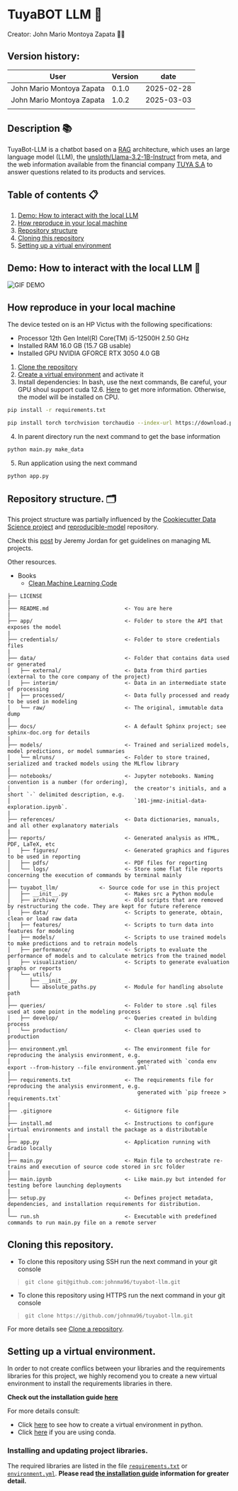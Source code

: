# TuyaBOT LLM 🤖️️️️

Creator: John Mario Montoya Zapata 👨‍💻

## Version history:
| User                      | Version | date       |
|---------------------------|---------|------------|
| John Mario Montoya Zapata | 0.1.0   | 2025-02-28 |
| John Mario Montoya Zapata | 1.0.2   | 2025-03-03 |
|                           |         |            |

## Description 📚
TuyaBot-LLM is a chatbot based on a [RAG](https://www.databricks.com/glossary/retrieval-augmented-generation-rag) architecture, which uses an large language model (LLM), the [unsloth/Llama-3.2-1B-Instruct](https://huggingface.co/unsloth/Llama-3.2-1B-Instruct) from meta, and the web information available from the financial company [TUYA S.A](https://www.tuya.com.co/yo-tengo) to answer questions related to its products and services.

## Table of contents 📋
1. [Demo: How to interact with the local LLM](#model-for-default-prediction-block-diagram)
2. [How reproduce in your local machine](#how-reproduce-in-your-local-machine)
3. [Repository structure](#repository-structure)
4. [Cloning this repository](#cloning-this-repository)
5. [Setting up a virtual environment](#setting-up-a-virtual-environment)

## Demo: How to interact with the local LLM 🤖️️️️

![GIF DEMO](/reports/figures/demo-gif-ezgif.com-crop.gif)


## How reproduce in your local machine
The device tested on is an HP Victus with the following specifications:

- Processor 12th Gen Intel(R) Core(TM) i5-12500H 2.50 GHz
- Installed RAM 16.0 GB (15.7 GB usable)
- Installed GPU NVIDIA GFORCE RTX 3050 4.0 GB

1. [Clone the repository](#cloning-this-repository)
2. [Create a virtual environment](#setting-up-a-virtual-environment) and activate it
3. Install dependencies: In bash, use the next commands, Be careful, your GPU shoul support cuda 12.6. [Here](https://pytorch.org/get-started/locally/) to get more information. Otherwise, the model will be installed on CPU.

```bash
pip install -r requirements.txt
```
```bash
pip install torch torchvision torchaudio --index-url https://download.pytorch.org/whl/cu126
```
4. In parent directory run the next command to get the base information
```bash
python main.py make_data
```
5. Run application using the next command
```bash
python app.py
```

## Repository structure. 🗂️

This project structure was partially influenced by the [Cookiecutter Data Science project](https://drivendata.github.io/cookiecutter-data-science/) and [reproducible-model](https://github.com/cmawer/reproducible-model) repository.

Check this [post](https://www.jeremyjordan.me/ml-projects-guide/) by Jeremy Jordan for get guidelines on managing ML projects.

Other resources.
- Books
    - [Clean Machine Learning Code](https://leanpub.com/cleanmachinelearningcode)

```
├── LICENSE
|
├── README.md                        <- You are here
|
├── app/                             <- Folder to store the API that exposes the model
|
├── credentials/                     <- Folder to store credentials files
|
├── data/                            <- Folder that contains data used or generated
│   ├── external/                    <- Data from third parties (external to the core company of the project)
│   ├── interim/                     <- Data in an intermediate state of processing
│   ├── processed/                   <- Data fully processed and ready to be used in modeling
│   └── raw/                         <- The original, immutable data dump
|
├── docs/                            <- A default Sphinx project; see sphinx-doc.org for details
|
├── models/                          <- Trained and serialized models, model predictions, or model summaries
│   └── mlruns/                      <- Folder to store trained, serialized and tracked models using the MLflow library
|
├── notebooks/                       <- Jupyter notebooks. Naming convention is a number (for ordering),
│                                       the creator's initials, and a short `-` delimited description, e.g.
│                                       `101-jmmz-initial-data-exploration.ipynb`.
|
├── references/                      <- Data dictionaries, manuals, and all other explanatory materials
|
├── reports/                         <- Generated analysis as HTML, PDF, LaTeX, etc
│   ├── figures/                     <- Generated graphics and figures to be used in reporting
│   ├── pdfs/                        <- PDF files for reporting
│   └── logs/                        <- Store some flat file reports concerning the execution of commands by terminal mainly
|
├── tuyabot_llm/             <- Source code for use in this project
│   ├── __init__.py                  <- Makes src a Python module
│   ├── archive/                     <- Old scripts that are removed by restructuring the code. They are kept for future reference
│   ├── data/                        <- Scripts to generate, obtain, clean or load raw data
│   ├── features/                    <- Scripts to turn data into features for modeling
│   ├── models/                      <- Scripts to use trained models to make predictions and to retrain models
│   ├── performance/                 <- Scripts to evaluate the performance of models and to calculate metrics from the trained model 
│   ├── visualization/               <- Scripts to generate evaluation graphs or reports 
│   └── utils/
│      ├── __init__.py
│      └── absolute_paths.py         <- Module for handling absolute path
│
├── queries/                         <- Folder to store .sql files used at some point in the modeling process   
│   ├── develop/                     <- Queries created in bulding process 
│   └── production/                  <- Clean queries used to production
|
├── environment.yml                  <- The environment file for reproducing the analysis environment, e.g.
│                                        generated with `conda env export --from-history --file environment.yml`
|
├── requirements.txt                 <- The requirements file for reproducing the analysis environment, e.g.
│                                        generated with `pip freeze > requirements.txt`
|
├── .gitignore                       <- Gitignore file 
|
├── install.md                       <- Instructions to configure virtual environments and install the package as a distributable 
|
├── app.py                           <- Application running with Gradio locally
|
├── main.py                          <- Main file to orchestrate re-trains and execution of source code stored in src folder
|
├── main.ipynb                       <- Like main.py but intended for testing before launching deployments
|
├── setup.py                         <- Defines project metadata, dependencies, and installation requirements for distribution.
|
└── run.sh                           <- Executable with predefined commands to run main.py file on a remote server
```

## Cloning this repository.

- To clone this repository using SSH run the next command in your git console
> `git clone git@github.com:johnma96/tuyabot-llm.git`
- To clone this repository using HTTPS run the next command in your git console
> `git clone https://github.com/johnma96/tuyabot-llm.git`

For more details see [Clone a repository](https://docs.gitlab.com/ee/gitlab-basics/start-using-git.html#clone-a-repository).

## Setting up a virtual environment.

In order to not create conflics between your libraries and the requirements libraries for this project, we highly recomend you to create a new virtual environment to install the requirements libraries in there.

**Check out the installation guide [here](/install.md)**

For more details consult:
- Click [here](https://docs.python.org/3/library/venv.html) to see how to create a virtual environment in python.
- Click [here](https://conda.io/projects/conda/en/latest/user-guide/tasks/manage-environments.html) if you are using conda.

### Installing and updating project libraries.
The required libraries are listed in the file [`requirements.txt`](/requirements.txt) or [`environment.yml`](/environment.yml). **Please read [the installation guide](/install.md) information for greater detail.**